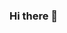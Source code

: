 ### Hi there 👋

<!--
**sukrucnCbc/sukrucnCbc** is a ✨ _special_ ✨ repository because its `README.md` (this file) appears on your GitHub profile.

Here are some ideas to get you started:
!(gif)[https://rendering-prod.s3.amazonaws.com/final/c06d3560ee9f5dd8161f52b2/7da2356057bd1543cb43b5d1.mp4]
### [Readme sayfasında görünecek kısımı buraya](link adresini ise bu kısma yazmalısınız)

- 🔭 I’m currently working on ...
- 🌱 I’m currently learning ...
- 👯 I’m looking to collaborate on ...
- 🤔 I’m looking for help with ...
- 💬 Ask me about ...
- 📫 How to reach me: ...
- 😄 Pronouns: ...
- ⚡ Fun fact: ...
-->
